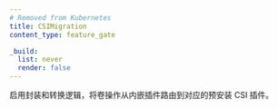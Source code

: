 ```yaml
---
# Removed from Kubernetes
title: CSIMigration
content_type: feature_gate

_build:
  list: never
  render: false
---
```

<!--
Enables shims and translation logic to route volume
operations from in-tree plugins to corresponding pre-installed CSI plugins
-->
启用封装和转换逻辑，将卷操作从内嵌插件路由到对应的预安装 CSI 插件。
